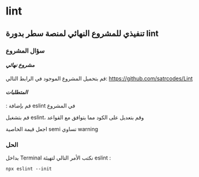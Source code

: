 # lint
## تنفيذي للمشروع النهائي لمنصة سطر بدورة lint 

### سؤال المشروع

#### *مشروع نهائي*

قم بتحميل المشروع الموجود في الرابط التالي: https://github.com/satrcodes/Lint

#### *المتطلبات*
:
قم بإضافة eslint في المشروع

قم بتشغيل eslint، وقم بتعديل على الكود مما يتوافق مع القواعد

اجعل قيمة الخاصية semi تساوي warning

 ### الحل
 بداخل Terminal نكتب الأمر التالي لتهيئة eslint :
 
    npx eslint --init 
